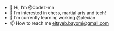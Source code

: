 - 👋 Hi, I’m @Codez-mn
- 👀 I’m interested in chess, martial arts and tech!
- 🌱 I’m currently learning working @plexian
- 📫 How to reach me eltayeb.bayomi@gmail.com

<!---
Codez-mn/Codez-mn is a ✨ special ✨ repository because its `README.md` (this file) appears on your GitHub profile.
You can click the Preview link to take a look at your changes.
--->
